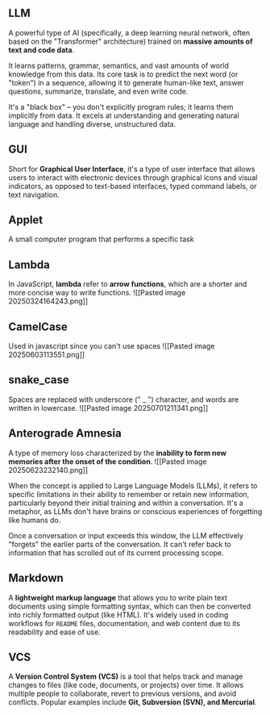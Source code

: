 ## **LLM**
A powerful type of AI (specifically, a deep learning neural network, often based on the "Transformer" architecture) trained on **massive amounts of text and code data**.

It learns patterns, grammar, semantics, and vast amounts of world knowledge from this data. Its core task is to predict the next word (or "token") in a sequence, allowing it to generate human-like text, answer questions, summarize, translate, and even write code.

It's a "black box" – you don't explicitly program rules; it learns them implicitly from data. It excels at understanding and generating natural language and handling diverse, unstructured data.

## **GUI**
Short for **Graphical User Interface**, it's a type of user interface that allows users to interact with electronic devices through graphical icons and visual indicators, as opposed to text-based interfaces, typed command labels, or text navigation.

## **Applet**
A small computer program that performs a specific task

## **Lambda**
In JavaScript, **lambda** refer to **arrow functions**, which are a shorter and more concise way to write functions.
![[Pasted image 20250324164243.png]]

## **CamelCase**
Used in javascript since you can't use spaces
![[Pasted image 20250603113551.png]]

## **snake_case**
Spaces are replaced with underscore (" _ ") character, and words are written in lowercase. 
![[Pasted image 20250701211341.png]]

## Anterograde Amnesia
A type of memory loss characterized by the **inability to form new memories after the onset of the condition**.
![[Pasted image 20250623232140.png]]

When the concept is applied to Large Language Models (LLMs), it refers to specific limitations in their ability to remember or retain new information, particularly beyond their initial training and within a conversation. It's a metaphor, as LLMs don't have brains or conscious experiences of forgetting like humans do.

Once a conversation or input exceeds this window, the LLM effectively "forgets" the earlier parts of the conversation. It can't refer back to information that has scrolled out of its current processing scope.

## **Markdown**
A **lightweight markup language** that allows you to write plain text documents using simple formatting syntax, which can then be converted into richly formatted output (like HTML). It's widely used in coding workflows for `README` files, documentation, and web content due to its readability and ease of use.

## **VCS**
A **Version Control System (VCS)** is a tool that helps track and manage changes to files (like code, documents, or projects) over time. It allows multiple people to collaborate, revert to previous versions, and avoid conflicts. Popular examples include **Git, Subversion (SVN), and Mercurial**.
